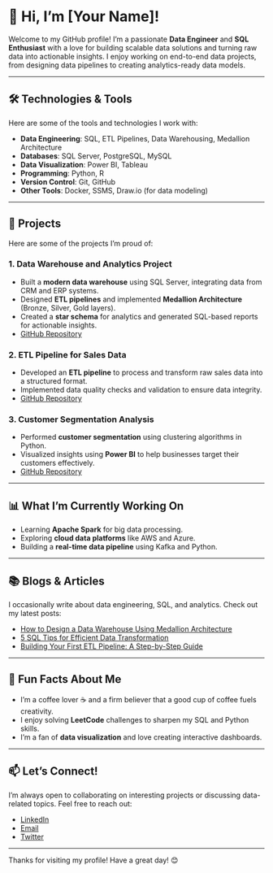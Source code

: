 # 👋 Hi, I’m [Your Name]!

Welcome to my GitHub profile! I’m a passionate **Data Engineer** and **SQL Enthusiast** with a love for building scalable data solutions and turning raw data into actionable insights. I enjoy working on end-to-end data projects, from designing data pipelines to creating analytics-ready data models.

---

## 🛠️ **Technologies & Tools**

Here are some of the tools and technologies I work with:

- **Data Engineering**: SQL, ETL Pipelines, Data Warehousing, Medallion Architecture
- **Databases**: SQL Server, PostgreSQL, MySQL
- **Data Visualization**: Power BI, Tableau
- **Programming**: Python, R
- **Version Control**: Git, GitHub
- **Other Tools**: Docker, SSMS, Draw.io (for data modeling)

---

## 🚀 **Projects**

Here are some of the projects I’m proud of:

### 1. **Data Warehouse and Analytics Project**
   - Built a **modern data warehouse** using SQL Server, integrating data from CRM and ERP systems.
   - Designed **ETL pipelines** and implemented **Medallion Architecture** (Bronze, Silver, Gold layers).
   - Created a **star schema** for analytics and generated SQL-based reports for actionable insights.
   - [GitHub Repository](#)

### 2. **ETL Pipeline for Sales Data**
   - Developed an **ETL pipeline** to process and transform raw sales data into a structured format.
   - Implemented data quality checks and validation to ensure data integrity.
   - [GitHub Repository](#)

### 3. **Customer Segmentation Analysis**
   - Performed **customer segmentation** using clustering algorithms in Python.
   - Visualized insights using **Power BI** to help businesses target their customers effectively.
   - [GitHub Repository](#)

---

## 📊 **What I’m Currently Working On**

- Learning **Apache Spark** for big data processing.
- Exploring **cloud data platforms** like AWS and Azure.
- Building a **real-time data pipeline** using Kafka and Python.

---

## 📚 **Blogs & Articles**

I occasionally write about data engineering, SQL, and analytics. Check out my latest posts:
- [How to Design a Data Warehouse Using Medallion Architecture](#)
- [5 SQL Tips for Efficient Data Transformation](#)
- [Building Your First ETL Pipeline: A Step-by-Step Guide](#)

---

## 🌟 **Fun Facts About Me**

- I’m a coffee lover ☕ and a firm believer that a good cup of coffee fuels creativity.
- I enjoy solving **LeetCode** challenges to sharpen my SQL and Python skills.
- I’m a fan of **data visualization** and love creating interactive dashboards.

---

## 📫 **Let’s Connect!**

I’m always open to collaborating on interesting projects or discussing data-related topics. Feel free to reach out:

- [LinkedIn](#)
- [Email](#)
- [Twitter](#)

---

Thanks for visiting my profile! Have a great day! 😊

